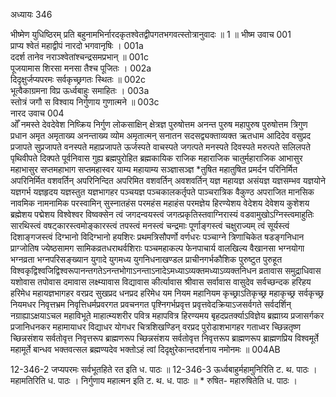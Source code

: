 अध्यायः 346

भीष्मेण युधिष्ठिरम् प्रति बहुनामभिर्नारदकृतश्वेतद्वीपगतभगवत्स्तोत्रानुवादः ॥ 1 ॥
भीष्म उवाच 	001  
प्राप्य श्वेतं महाद्वीपं नारदो भगवानृषिः ।	001a  
ददर्श तानेव नराञ्श्वेतांश्चन्द्रसमप्रभान् ॥	001c  
पूजयामास शिरसा मनसा तैश्च पूजितः ।	002a  
दिदृक्षुर्जप्यपरमः सर्वकृच्छ्रगतः स्थितः ॥	002c  
भूत्वैकाग्रमना विप्र ऊर्ध्वबाहुः समाहितः ।	003a  
स्तोत्रं जगौ स विश्वाय निर्गुणाय गुणात्मने ॥	003c  
नारद उवाच 	004  
ओँ नमस्ते देवदेवेश निष्क्रिय निर्गुण लोकसाक्षिन् क्षेत्रज्ञ पुरुषोत्तम अनन्त पुरुष महापुरुष पुरुषोत्तम त्रिगुण प्रधान अमृत अमृताख्य अनन्ताख्य व्योम अमृतात्मन् सनातन सदसद्व्यक्ताव्यक्त ऋतधाम आदिदेव वसुप्रद प्रजापते सुप्रजापते वनस्पते महाप्रजापते ऊर्जस्पते वाचस्पते जगत्पते मनस्पते दिवस्पते मरुत्पते सलिलपते पृथिवीपते दिक्पते पूर्वनिवास गुह्य ब्रह्मपुरोहित ब्रह्मकायिक राजिक महाराजिक चातुर्महाराजिक आभासुर महाभासुर सप्तमहाभाग सप्तमहास्वर याम्य महायाम्य सञ्ज्ञासञ्ज्ञ *तुषित महातुषित प्रमर्दन परिनिर्मित अपरिनिर्मित वशवर्तिन् अपरिनिन्दित अपरिमित वशवर्तिन् अवशवर्तिन् यज्ञ महायज्ञ असंयज्ञ यज्ञसम्भव यज्ञयोने यज्ञगर्भ यज्ञहृदय यज्ञस्तुत यज्ञभागहर पञ्चयज्ञ पञ्चकालकर्तृपते पाञ्चरात्रिक वैकुण्ठ अपराजित मानसिक नावमिक नामनामिक परस्वामिन् सुस्नातहंस परमहंस महाहंस परमज्ञेय हिरण्येशय वेदेशय देवेशय कुशेशय ब्रह्मेशय पद्मेशय विश्वेश्वर विष्वक्सेन त्वं जगदन्वयस्त्वं जगत्प्रकृतिस्तवाग्निरास्यं वडवामुखोऽग्निस्त्वमाहुतिः सारथिस्त्वं वषट्कारस्त्वमोङ्कारस्त्वं तपस्त्वं मनस्त्वं चन्द्रमाः पूर्णाङ्गस्त्वं चक्षुराज्यम् त्वं सूर्यस्त्वं दिशाङ्गजस्त्वं दिग्भानो विदिग्भानो हयशिरः प्रथमत्रिसौपर्णो वर्णधरः पञ्चाग्ने त्रिणाचिकेत षडङ्गनिधान प्राग्जोतिष ज्येष्ठसामग सामिकव्रतधराथर्वशिराः पञ्चमहाकल्प फेनपाचार्य वालखिल्य वैखानसा भग्नयोगा भग्नव्रता भग्नपरिसङ्ख्यान युगादे युगमध्य युगनिधनाखण्डल प्राचीनगर्भकौशिक पुरुष्टुत पुरुहूत विश्वकृद्विश्वजिद्विश्वरूपानन्तगतेऽनन्तभोगाऽनन्ताऽनादेऽमध्याऽव्यक्तमध्याऽव्यक्तनिधन व्रतावास समुद्राधिवास यशोवास तपोवास दमावास लक्ष्म्यावास विद्यावास कीर्त्यावास श्रीवास सर्वावास वासुदेव सर्वच्छन्दक हरिहय हरिमेध महायज्ञभागहर वरप्रद सुखप्रद धनप्रद हरिमेध यम नियम महानियम कृच्छ्राऽतिकृच्छ्र महाकृच्छ्र सर्वकृच्छ्र नियमधर निवृत्तभ्रम निवृत्तिधर्मप्रवरगत प्रवचनगत पृश्निगर्भप्रवृत्त प्रवृत्तवेदक्रियाऽजसर्वगते सर्वदर्शिन् नग्राह्याऽक्षयाऽचल महाविभूते माहात्म्यशरीर पवित्र महापवित्र हिरण्यमय बृहदप्रतर्क्याऽविज्ञेय ब्रह्माग्र्य प्रजासर्गकर प्रजानिधनकर महामायाधर विद्याधर योगधर चित्रशिखण्डिन् वरप्रद पुरोडाशभागहर गताध्वर च्छिन्नतृष्ण च्छिन्नसंशय सर्वतोवृत्त निवृत्तरूप ब्राह्मणरूप च्छिन्नसंशय सर्वतोवृत्त निवृत्तरूप ब्राह्मणरूप ब्राह्मणप्रिय विश्वमूर्ते महामूर्ते बान्धव भक्तवत्सल ब्रह्मण्यदेव भक्तोऽहं त्वां दिदृक्षुरेकान्तदर्शनाय नमोनमः ॥	004AB  

12-346-2 जप्यपरमः सर्वभूतहिते रत इति ध. पाठः ॥ 12-346-3 ऊर्ध्वबाहुर्महामुनिरिति ट. थ. पाठः । महामतिरिति ध. पाठः । निर्गुणाय महात्मन इति ट. थ. ध. पाठः ॥ * रुषित- महारुषितेति ध. पाठः ।
